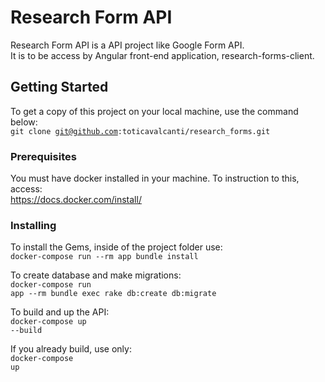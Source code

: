 # Research Form API

Research Form API is a API project like Google Form API.<br>
It is to be access by Angular front-end application, research-forms-client.

## Getting Started

To get a copy of this project on your local machine, use the command below:<br>
<code>git clone git@github.com:toticavalcanti/research_forms.git</code>

### Prerequisites

You must have docker installed in your machine. 
To instruction to this, access:<br>
	https://docs.docker.com/install/

### Installing
To install the Gems, inside of the project folder use:<br>
	<code>docker-compose run --rm app bundle install</code>

To create database and make migrations:<br>
	<code>docker-compose run app --rm bundle exec rake db:create db:migrate</code>

To build and up the API:<br>
	<code>docker-compose up --build</code>

If you already build, use only:<br>
	<code>docker-compose up</code>


